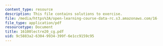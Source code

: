 ```yaml
---
content_type: resource
description: This file contains solutions to exercise.
file: /media/https%3A/open-learning-course-data-rc.s3.amazonaws.com/16-100-aerodynamics-fall-2005/9c5883a263049934399f6e1cc9159c95_16100lectre20_cg.pdf
file_type: application/pdf
resourcetype: Document
title: 16100lectre20_cg.pdf
uid: 9c5883a2-6304-9934-399f-6e1cc9159c95
---
```

